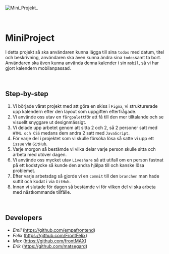 
![Mini_Projekt_](https://user-images.githubusercontent.com/90619352/146188379-3c7fffa5-da08-4bca-a3f0-99a564fb342e.png)


<br>

# MiniProject
I detta projekt så ska användaren kunna lägga till sina `todos` med datum, titel och beskrivning, användaren ska även kunna ändra sina `todos`samt ta bort. 
Användaren ska även kunna använda denna kalender i sin `mobil`, så vi har gjort kalendern mobilanpassad. 

<br>

## Step-by-step
1. Vi började vårat projekt med att göra en skiss i `Figma`, vi strukturerade upp kalendern efter den layout som uppgiften efterfrågade.
2. Vi använde oss utav en `färgpalett`för att få till den mer tilltalande och se visuellt snyggare ut designmässigt. 
3. Vi delade upp arbetet genom att sitta 2 och 2, så 2 personer satt med `HTML och CSS` medans dem andra 2 satt med `JavaScript`.
4. För varje del i projektet som vi skulle försöka lösa så satte vi upp ett `issue` via `GitHub`.
5. Varje morgon så bestämde vi vilka delar varje person skulle sitta och arbeta med utöver dagen. 
6. Vi använde oss mycket utav `Liveshare` så att utifall om en person fastnat på ett kodstycke så kunde den andra hjälpa till och kanske lösa problemet. 
7. Efter varje arbetsdag så gjorde vi en `commit` till den `branchen` man hade suttit och kodat i via `GitHub`. 
8. Innan vi slutade för dagen så bestämde vi för vilken del vi ska arbeta med nästkommande tillfälle. 

<br>

## Developers

* *Emil* (https://github.com/empafrontend)
* *Felix* (https://github.com/FrontFelix)
* *Max* (https://github.com/frontMAX)
* *Erik* (https://github.com/matsegard)
 

